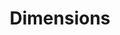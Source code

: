 ---
bigquery: https://console.cloud.google.com/bigquery?p=covid-19-dimensions-ai&page=table&d=data&t=publications
contributors: Digital Science, https://www.digital-science.com/
cost: Free for personal, non-commercial use.
description: Dimensions contains more than 100 million publications, ranging from
  articles published in scholarly journals, books and book chapters, to preprints
  and conference proceedings. All publications are contextualized with linked data
  sets, funding, publications, patents, clinical trials, and policy documents. You
  can also view associated categories, funders, institutions, and researcher profiles.
documentation: https://docs.dimensions.ai/bigquery/index.html
last_edit: 04/12/2022, 08:28:44
location: https://www.dimensions.ai/products/free/
maintained_by: Digital Science, https://www.digital-science.com/
schema_fields:
- investigators
- funding_currency
- family_members_ids
- category_icrp_ct
- category_hra
- research_orgs
- book_series_title
- legal_events
- publisher
- original_assignee_orgs
- research_org_countries
- cited_by_ids
- volume
- mesh_terms
- granted_year
- grant_number
- original_assignee_countries
- created_date
- date_normal
- eisbn
- associated_publication_arxiv_id
- granted_date
- license
- cpc
- embargo_date
- funder_org_countries
- editors
- patent_ids
- funder_org
- funder_org_state_codes
- funding_cny
- category_sdg
- family_id
- funding_eur
- categories
- metrics
- funding_details
- proceedings_title
- acronyms
- active_years
- journal_lists
- labels
- title
- conditions
- current_assignee_countries
- established
- date_online
- associated_publication_id
- date_inserted
- citations
- clinical_trial_ids
- kind
- isbn
- publication_date
- reference_ids
- address
- research_org_country_names
- pages
- date_print
- category_for
- external_ids
- open_access_categories_v2
- filing_date
- resulting_publication_doi
- end_date
- end_year
- supporting_grant_ids
- research_org_state_names
- legal_status
- links
- type
- authors
- mesh_headings
- citations_count
- original_assignee
- filing_status
- category_hrcs_hc
- current_assignee_orgs
- research_org_state_codes
- language
- citation_string
- funder_org_acronyms
- phase
- source_id
- start_year
- funding_aud
- resulting_publication_ids
- pmid
- parent_id
- types
- date_imported_gbq
- name
- pmcid
- funding_jpy
- assignee_orgs
- journal
- linkout
- conference
- category_hrcs_rac
- priority_date
- description
- registry
- funding_usd
- category_uoa
- open_access_categories
- interventions
- gender
- funding_cad
- inventor_names
- priority_year
- funding_nzd
- status
- book_title
- relationships
- filing_year
- funder_countries
- jurisdiction
- repository_url
- acknowledgements
- email_address
- date_modified
- publication_ids
- funding_chf
- research_org_cities
- altmetrics
- acronym
- original_title
- issue
- expiration_date
- funder_org_cities
- year
- category_rcdc
- start_date
- funding_amount
- id
- funding_gbp
- category_bra
- assignee_countries
- aliases
- current_assignee
- researcher_ids
- brief_title
- repository_name
- associated_publication_pmid
- date
- application_number
- concepts
- funder_orgs
- expiration_year
- associated_publication_doi
- foa_number
- abstract
- organisation_details
- wikipedia_url
- doi
- repository_id
- publication_year
- category_icrp_cso
- original_abstract
- associated_grant_ids
- family_count
- ipcr
- subtitles
- research_org_city_names
- arxiv_id
shortname: dimensions
tags:
- scholarly literature
- patents
- funding
- clinical trials
- academic profiles
terms_of_use: 'Use of both the Dimensions COVID-19 dataset and full Dimensions dataset
  are subject to the Dimensions Terms of use: https://www.dimensions.ai/policies-terms-legal '
title: Dimensions
uuid: dcff88bd-fe6b-4fdb-8159-809bf9d7bc1c
---